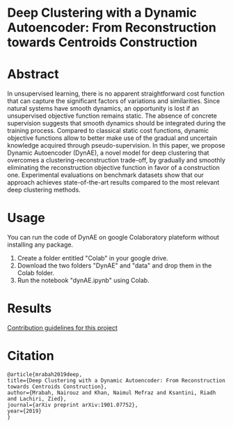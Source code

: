 # Deep Clustering with a Dynamic Autoencoder:  From Reconstruction towards Centroids Construction


# Abstract

In unsupervised learning, there is no apparent straightforward cost function that can capture the significant factors of variations and similarities. Since natural systems have smooth dynamics, an opportunity is lost if an unsupervised objective function remains static. The absence of concrete supervision suggests that smooth dynamics should be integrated during the training process. Compared to classical static cost functions, dynamic objective functions allow to better make use of the gradual and uncertain knowledge acquired through pseudo-supervision. In this paper, we propose Dynamic Autoencoder (DynAE), a novel model for deep clustering that overcomes a clustering-reconstruction trade-off, by gradually and smoothly eliminating the reconstruction objective function in favor of a construction one. Experimental evaluations on benchmark datasets show that our approach achieves state-of-the-art results compared to the most relevant deep clustering methods. 



# Usage

You can run the code of DynAE on google Colaboratory plateform without installing any package. 

  1. Create a folder entitled "Colab" in your google drive.
  2. Download the two folders "DynAE" and "data" and drop them in the Colab folder.
  3. Run the notebook "dynAE.ipynb" using Colab.
  

# Results

[Contribution guidelines for this project](results/CONTRIBUTING.md)

# Citation
  
  ```
  @article{mrabah2019deep,
  title={Deep Clustering with a Dynamic Autoencoder: From Reconstruction towards Centroids Construction},
  author={Mrabah, Nairouz and Khan, Naimul Mefraz and Ksantini, Riadh and Lachiri, Zied},
  journal={arXiv preprint arXiv:1901.07752},
  year={2019}
  }
  
  ```
  
